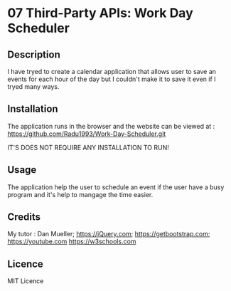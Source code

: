 # 07 Third-Party APIs: Work Day Scheduler
## Description
I have tryed to create a calendar application that allows user to save an events for each hour of the day but I couldn't make it to save it even if I tryed many ways.

## Installation 
The application runs in the browser and the website can be viewed at : 
https://github.com/Radu1993/Work-Day-Scheduler.git

 IT'S  DOES NOT REQUIRE ANY INSTALLATION TO RUN!

 ## Usage 
 The application help the user to schedule an event if the user have a busy program and it's help to mangage the time easier.
 
 ## Credits 
 My tutor : Dan Mueller;
 https://jQuery.com;
 https://getbootstrap.com;
https://youtube.com
https://w3schools.com


## Licence
MIT Licence